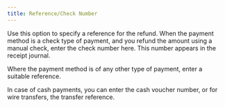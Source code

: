 ```yaml
---
title: Reference/Check Number
---
```



Use this option to specify a reference for the refund. When the payment  method is a check type of payment, and you refund the amount using a manual  check, enter the check number here. This number appears in the receipt  journal.


Where the payment method is of any other type of payment, enter a suitable  reference.


In case of cash payments, you can enter the cash voucher number, or  for wire transfers, the transfer reference.
